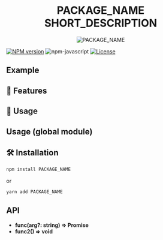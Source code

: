 <h1 align="center">PACKAGE_NAME<br>SHORT_DESCRIPTION</h1>

<p align="center">
  <img src="https://github.com/romankurnovskii/PACKAGE_NAME/raw/main/img/icon.png" alt="PACKAGE_NAME">
</p>

[![NPM version][npm-image]][npm-url]
![npm-javascript]
[![License][github-license]][github-license-url]

## Example

## 🌟 Features


## 📖 Usage


## Usage (global module)


## 🛠️ Installation

```sh
npm install PACKAGE_NAME
```

or

```sh
yarn add PACKAGE_NAME
```

## API

- **func(arg?: string) => Promise<boolean>**
- **func2() => void**


[package-name]: PACKAGE_NAME
[npm-url]: https://www.npmjs.com/package/[package-name]
[npm-image]: https://img.shields.io/npm/v/PACKAGE_NAME
[github-license]: https://img.shields.io/github/license/romankurnovskii/PACKAGE_NAME
[github-license-url]: https://github.com/romankurnovskii/PACKAGE_NAME/blob/main/LICENSE
[npm-javascript]: https://img.shields.io/npm/types/PACKAGE_NAME
[build-status]: https://github.com/romankurnovskii/PACKAGE_NAME/workflows/CI/badge.svg
[build-status-url]: https://github.com/romankurnovskii/PACKAGE_NAME
[install-size]: https://packagephobia.com/badge?p=PACKAGE_NAME
[install-size-url]: https://packagephobia.com/result?p=PACKAGE_NAME

